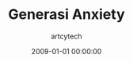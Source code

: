 ---
layout: post
current: post
cover:  assets/images/hello-world.png
navigation: True
title: Generasi Anxiety
description: Deskripsi singkat untuk meta tag dan OpenGraph
summary: Ringkasan artikel untuk ditampilkan pada *post card*
date: 2009-01-01 00:00:00
modified: 2009-01-02 00:00:00
tags: [draft]
class: post-template
subclass: 'post tag-draft'
author: artcytech
comments: true
mathjax:
---